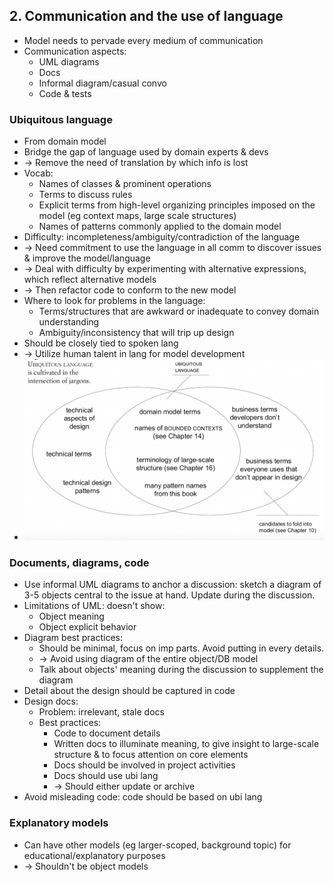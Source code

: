 ## 2. Communication and the use of language
- Model needs to pervade every medium of communication
- Communication aspects:
  - UML diagrams
  - Docs
  - Informal diagram/casual convo
  - Code & tests
### Ubiquitous language
- From domain model
- Bridge the gap of language used by domain experts & devs
- -> Remove the need of translation by which info is lost
- Vocab:
  - Names of classes & prominent operations
  - Terms to discuss rules
  - Explicit terms from high-level organizing principles imposed on the model (eg context maps, large scale structures)
  - Names of patterns commonly applied to the domain model
- Difficulty: incompleteness/ambiguity/contradiction of the language
- -> Need commitment to use the language in all comm to discover issues & improve the model/language
- -> Deal with difficulty by experimenting with alternative expressions, which reflect alternative models
- -> Then refactor code to conform to the new model
- Where to look for problems in the language:
  - Terms/structures that are awkward or inadequate to convey domain understanding
  - Ambiguity/inconsistency that will trip up design
- Should be closely tied to spoken lang
- -> Utilize human talent in lang for model development
- <img src="./resources/2.3.png" width="600"/>

### Documents, diagrams, code
- Use informal UML diagrams to anchor a discussion:
sketch a diagram of 3-5 objects central to the issue at hand. Update during the discussion.
- Limitations of UML: doesn't show:
  - Object meaning
  - Object explicit behavior
- Diagram best practices:
  - Should be minimal, focus on imp parts. Avoid putting in every details.
  - -> Avoid using diagram of the entire object/DB model
  - Talk about objects' meaning during the discussion to supplement the diagram
- Detail about the design should be captured in code
- Design docs:
  - Problem: irrelevant, stale docs
  - Best practices:
    - Code to document details
    - Written docs to illuminate meaning, to give insight to large-scale structure & to focus attention on core elements
    - Docs should be involved in project activities
    - Docs should use ubi lang
    - -> Should either update or archive
- Avoid misleading code: code should be based on ubi lang

### Explanatory models
- Can have other models (eg larger-scoped, background topic) for educational/explanatory purposes
- -> Shouldn't be object models